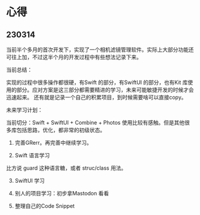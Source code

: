 # 心得

## 230314

当前半个多月的首次开发下，实现了一个相机滤镜管理软件。实际上大部分功能还可往上加，不过这半个月的开发过程中有些想法记录下来。

当前总结：

实现的过程中很多操作都很硬，有Swift 的部分，有SwiftUI 的部分，也有Kit 库使用的部分。应对方案是这三部分都需要精进的学习，未来可能敏捷开发的时候才会迅速起来。
还有就是记录一个自己的积累项目，到时候需要啥可以直接copy。

未来学习计划：

当前切分：Swift + SwiftUI + Combine + Photos 使用比较有感触。但是其他很多库包括思路，优化，都非常的初级状态。

1. 完善GRerr。再完善中继续学习。

2. Swift 语言学习

比方说 guard 这种语言糖，或者 struc/class 用法。

3. SwiftUI 学习

4. 别人的项目学习：初步拿Mastodon 看看 

5. 整理自己的Code Snippet 

